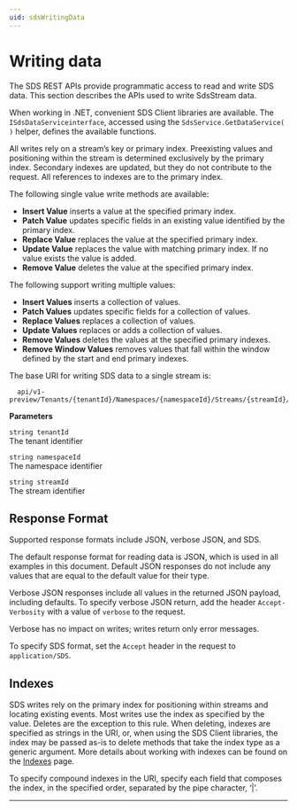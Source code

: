 ```yaml
---
uid: sdsWritingData
---
```


Writing data
============

The SDS REST APIs provide programmatic access to read and write SDS data. This section describes 
the APIs used to write SdsStream data.

When working in .NET, convenient SDS Client libraries are available. The ``ISdsDataServiceinterface``, accessed using the
``SdsService.GetDataService( )`` helper, defines the available functions.

All writes rely on a stream’s key or primary index. Preexisting values and positioning within the stream 
is determined exclusively by the primary index. Secondary indexes are updated, but they do not contribute 
to the request. All references to indexes are to the primary index.

The following single value write methods are available:

* **Insert Value** inserts a value at the specified primary index. 
* **Patch Value** updates specific fields in an existing value identified by the primary index.
* **Replace Value** replaces the value at the specified primary index.
* **Update Value** replaces the value with matching primary index. If no value exists the value is added.
* **Remove Value** deletes the value at the specified primary index.


The following support writing multiple values:

* **Insert Values** inserts a collection of values.
* **Patch Values** updates specific fields for a collection of values.
* **Replace Values** replaces a collection of values.
* **Update Values** replaces or adds a collection of values.
* **Remove Values** deletes the values at the specified primary indexes.
* **Remove Window Values** removes values that fall within the window defined by the start and end primary indexes.


The base URI for writing SDS data to a single stream is:

      api/v1-preview/Tenants/{tenantId}/Namespaces/{namespaceId}/Streams/{streamId}/Data  
      
**Parameters**

``string tenantId``  
  The tenant identifier  
  
``string namespaceId``  
  The namespace identifier  
  
``string streamId``  
  The stream identifier  


Response Format
---------------

Supported response formats include JSON, verbose JSON, and SDS. 

The default response format for reading data is JSON, which is used in all examples in this document. 
Default JSON responses do not include any values that are equal to the default value for their type.

Verbose JSON responses include all values in the returned JSON payload, including defaults.
To specify verbose JSON return, add the header ``Accept-Verbosity`` with a value of ``verbose`` to the request. 

Verbose has no impact on writes; writes return only error messages.

To specify SDS format, set the ``Accept`` header in the request to ``application/SDS``.

Indexes
-------

SDS writes rely on the primary index for positioning within streams and locating existing events. 
Most writes use the index as specified by the value. Deletes are the exception to this rule. When deleting, 
indexes are specified as strings in the URI, or, when using the SDS Client libraries, the index may be 
passed as-is to delete methods that take the index type as a generic argument. More details about working 
with indexes can be found on the [Indexes](xref:sdsIndexes) page. 

To specify compound indexes in the URI, specify each field that composes the index, in the specified order, 
separated by the pipe character, ‘|’.

***********************

